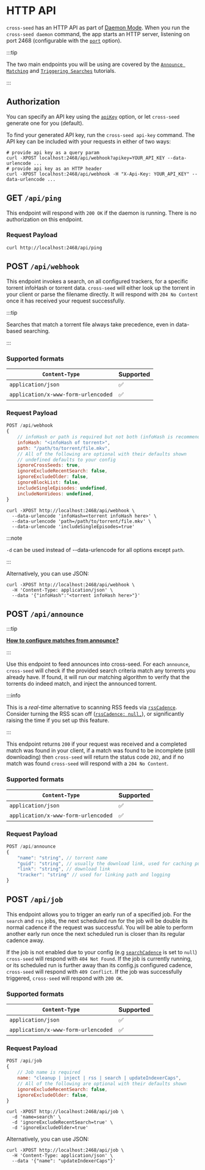 # HTTP API

`cross-seed` has an HTTP API as part of
[Daemon Mode](../basics/managing-the-daemon). When you run the
`cross-seed daemon` command, the app starts an HTTP server, listening on port
2468 (configurable with the [`port`](../basics/options#port) option).

:::tip

The two main endpoints you will be using are covered by the
[`Announce Matching`](../tutorials/announce.md) and
[`Triggering Searches`](../tutorials/triggering-searches.md) tutorials.

:::

## Authorization

You can specify an API key using the [`apiKey`](../basics/options.md#apikey)
option, or let `cross-seed` generate one for you (default).

To find your generated API key, run the `cross-seed api-key` command. The API
key can be included with your requests in either of two ways:

```shell
# provide api key as a query param
curl -XPOST localhost:2468/api/webhook?apikey=YOUR_API_KEY --data-urlencode ...
# provide api key as an HTTP header
curl -XPOST localhost:2468/api/webhook -H "X-Api-Key: YOUR_API_KEY" --data-urlencode ...
```

## GET `/api/ping`

This endpoint will respond with `200 OK` if the daemon is running. There is no
authorization on this endpoint.

### Request Payload

```shell script
curl http://localhost:2468/api/ping
```

## POST `/api/webhook`

This endpoint invokes a search, on all configured trackers, for a specific
torrent infoHash or torrent data. `cross-seed` will either look up the torrent
in your client or parse the filename directly. It will respond with
`204 No Content` once it has received your request successfully.

:::tip

Searches that match a torrent file always take precedence, even in data-based
searching.

:::

### Supported formats

| `Content-Type`                      | Supported |
| ----------------------------------- | --------- |
| `application/json`                  | ✅        |
| `application/x-www-form-urlencoded` | ✅        |

### Request Payload

```js
POST /api/webhook
{
    // infoHash or path is required but not both (infoHash is recommended)
    infoHash: "<infoHash of torrent>",
    path: "/path/to/torrent/file.mkv",
    // All of the following are optional with their defaults shown
    // undefined defaults to your config
    ignoreCrossSeeds: true,
    ignoreExcludeRecentSearch: false,
    ignoreExcludeOlder: false,
    ignoreBlockList: false,
    includeSingleEpisodes: undefined,
    includeNonVideos: undefined,
}
```

```shell script
curl -XPOST http://localhost:2468/api/webhook \
  --data-urlencode 'infoHash=<torrent infoHash here>' \
  --data-urlencode 'path=/path/to/torrent/file.mkv' \
  --data-urlencode 'includeSingleEpisodes=true'
```

:::note

`-d` can be used instead of --data-urlencode for all options except `path`.

:::

Alternatively, you can use JSON:

```shell script
curl -XPOST http://localhost:2468/api/webhook \
  -H 'Content-Type: application/json' \
  --data '{"infoHash":"<torrent infoHash here>"}'
```

## POST `/api/announce`

:::tip

[**How to configure matches from announce?**](../tutorials/announce.md)

:::

Use this endpoint to feed announces into cross-seed. For each `announce`,
`cross-seed` will check if the provided search criteria match any torrents you
already have. If found, it will run our matching algorithm to verify that the
torrents do indeed match, and inject the announced torrent.

:::info

This is a _real-time_ alternative to scanning RSS feeds via
[`rssCadence`](../basics/options.md#rsscadence). Consider turning the RSS scan
off ([`rssCadence: null,`](../basics/options.md#rsscadence)), or significantly
raising the time if you set up this feature.

:::

This endpoint returns `200` if your request was received and a completed match
was found in your client, if a match was found to be incomplete (still
downloading) then `cross-seed` will return the status code `202`, and if no
match was found `cross-seed` will respond with a `204 No Content`.

### Supported formats

| `Content-Type`                      | Supported |
| ----------------------------------- | --------- |
| `application/json`                  | ✅        |
| `application/x-www-form-urlencoded` | ✅        |

### Request Payload

```js
POST /api/announce
{
    "name": "string", // torrent name
    "guid": "string", // usually the download link, used for caching purposes
    "link": "string", // download link
    "tracker": "string" // used for linking path and logging
}
```

## POST `/api/job`

This endpoint allows you to trigger an early run of a specified job. For the
`search` and `rss` jobs, the next scheduled run for the job will be double its
normal cadence if the request was successful. You will be able to perform
another early run once the next scheduled run is closer than its regular cadence
away.

If the job is not enabled due to your config (e.g
[`searchCadence`](../basics/options#searchcadence) is set to `null`)
`cross-seed` will respond with `404 Not Found`. If the job is currently running,
or its scheduled run is further away than its config.js configured cadence,
`cross-seed` will respond with `409 Conflict`. If the job was successfully
triggered, `cross-seed` will respond with `200 OK`.

### Supported formats

| `Content-Type`                      | Supported |
| ----------------------------------- | --------- |
| `application/json`                  | ✅        |
| `application/x-www-form-urlencoded` | ✅        |

### Request Payload

```js
POST /api/job
{
    // Job name is required
    name: "cleanup | inject | rss | search | updateIndexerCaps",
    // All of the following are optional with their defaults shown
    ignoreExcludeRecentSearch: false,
    ignoreExcludeOlder: false,
}
```

```shell script
curl -XPOST http://localhost:2468/api/job \
  -d 'name=search' \
  -d 'ignoreExcludeRecentSearch=true' \
  -d 'ignoreExcludeOlder=true'
```

Alternatively, you can use JSON:

```shell script
curl -XPOST http://localhost:2468/api/job \
  -H 'Content-Type: application/json' \
  --data '{"name": "updateIndexerCaps"}'
```
